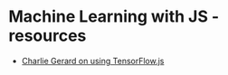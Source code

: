 # Machine Learning with JS - resources 

* [Charlie Gerard on using TensorFlow.js](https://www.smashingmagazine.com/2019/09/machine-learning-front-end-developers-tensorflowjs/)

